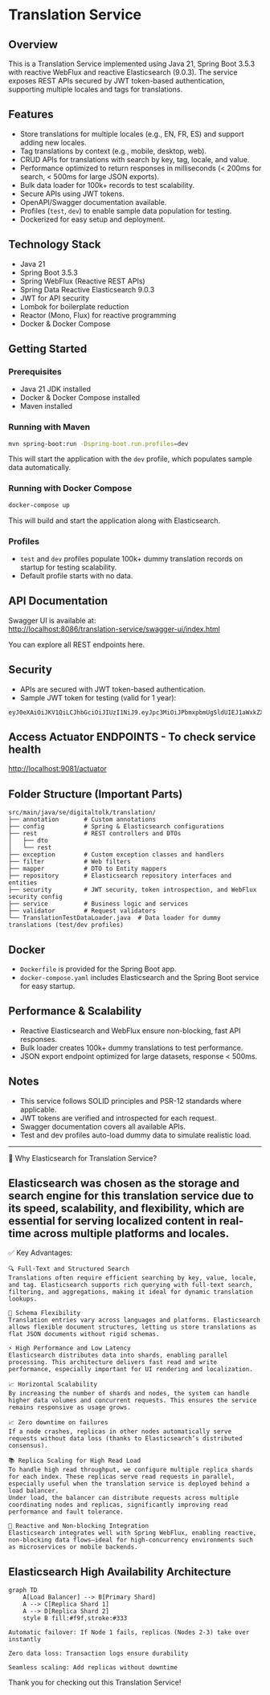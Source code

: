 
# Translation Service

## Overview
This is a Translation Service implemented using Java 21, Spring Boot 3.5.3 with reactive WebFlux and reactive Elasticsearch (9.0.3). The service exposes REST APIs secured by JWT token-based authentication, supporting multiple locales and tags for translations.

## Features
- Store translations for multiple locales (e.g., EN, FR, ES) and support adding new locales.
- Tag translations by context (e.g., mobile, desktop, web).
- CRUD APIs for translations with search by key, tag, locale, and value.
- Performance optimized to return responses in milliseconds (< 200ms for search, < 500ms for large JSON exports).
- Bulk data loader for 100k+ records to test scalability.
- Secure APIs using JWT tokens.
- OpenAPI/Swagger documentation available.
- Profiles (`test`, `dev`) to enable sample data population for testing.
- Dockerized for easy setup and deployment.

## Technology Stack
- Java 21
- Spring Boot 3.5.3
- Spring WebFlux (Reactive REST APIs)
- Spring Data Reactive Elasticsearch 9.0.3
- JWT for API security
- Lombok for boilerplate reduction
- Reactor (Mono, Flux) for reactive programming
- Docker & Docker Compose

## Getting Started

### Prerequisites
- Java 21 JDK installed
- Docker & Docker Compose installed
- Maven installed

### Running with Maven
```bash
mvn spring-boot:run -Dspring-boot.run.profiles=dev
```
This will start the application with the `dev` profile, which populates sample data automatically.

### Running with Docker Compose
```bash
docker-compose up
```
This will build and start the application along with Elasticsearch.

### Profiles
- `test` and `dev` profiles populate 100k+ dummy translation records on startup for testing scalability.
- Default profile starts with no data.

## API Documentation
Swagger UI is available at:  
[http://localhost:8086/translation-service/swagger-ui/index.html](http://localhost:8086/translation-service/swagger-ui/index.html)

You can explore all REST endpoints here.

## Security
- APIs are secured with JWT token-based authentication.
- Sample JWT token for testing (valid for 1 year):

```
eyJ0eXAiOiJKV1QiLCJhbGciOiJIUzI1NiJ9.eyJpc3MiOiJPbmxpbmUgSldUIEJ1aWxkZXIiLCJpYXQiOjE3NTI5MzU1OTksImV4cCI6MTg0NzYyOTk5OSwiYXVkIjoid3d3LmV4YW1wbGUuY29tIiwic3ViIjoianJvY2tldEBleGFtcGxlLmNvbSIsInVzZXJuYW1lIjoiSm9obm55IiwiU3VybmFtZSI6IlJvY2tldCIsIkVtYWlsIjoianJvY2tldEBleGFtcGxlLmNvbSIsIlJvbGUiOlsiTWFuYWdlciIsIlByb2plY3QgQWRtaW5pc3RyYXRvciJdfQ.v107JdeVWs9Dflodri1uQHZY8BJPrRmoPDpXcVuuqt8
```

## Access Actuator ENDPOINTS - To check service health
[http://localhost:9081/actuator](http://localhost:9081/actuator)

## Folder Structure (Important Parts)
```
src/main/java/se/digitaltolk/translation/
├── annotation       # Custom annotations
├── config           # Spring & Elasticsearch configurations
├── rest             # REST controllers and DTOs
│   ├── dto
│   └── rest
├── exception        # Custom exception classes and handlers
├── filter           # Web filters
├── mapper           # DTO to Entity mappers
├── repository       # Elasticsearch repository interfaces and entities
├── security         # JWT security, token introspection, and WebFlux security config
├── service          # Business logic and services
├── validator        # Request validators
└── TranslationTestDataLoader.java  # Data loader for dummy translations (test/dev profiles)
```

## Docker
- `Dockerfile` is provided for the Spring Boot app.
- `docker-compose.yaml` includes Elasticsearch and the Spring Boot service for easy startup.

## Performance & Scalability
- Reactive Elasticsearch and WebFlux ensure non-blocking, fast API responses.
- Bulk loader creates 100k+ dummy translations to test performance.
- JSON export endpoint optimized for large datasets, response < 500ms.

## Notes
- This service follows SOLID principles and PSR-12 standards where applicable.
- JWT tokens are verified and introspected for each request.
- Swagger documentation covers all available APIs.
- Test and dev profiles auto-load dummy data to simulate realistic load.

---

🧠 Why Elasticsearch for Translation Service?

Elasticsearch was chosen as the storage and search engine for this translation service due to its speed, scalability, and flexibility, which are essential for serving localized content in real-time across multiple platforms and locales.
---
✅ Key Advantages:

    🔍 Full-Text and Structured Search
    Translations often require efficient searching by key, value, locale, and tag. Elasticsearch supports rich querying with full-text search, filtering, and aggregations, making it ideal for dynamic translation lookups.

    🧾 Schema Flexibility
    Translation entries vary across languages and platforms. Elasticsearch allows flexible document structures, letting us store translations as flat JSON documents without rigid schemas.

    ⚡ High Performance and Low Latency
    Elasticsearch distributes data into shards, enabling parallel processing. This architecture delivers fast read and write performance, especially important for UI rendering and localization.

    📈 Horizontal Scalability
    By increasing the number of shards and nodes, the system can handle higher data volumes and concurrent requests. This ensures the service remains responsive as usage grows.

    📈 Zero downtime on failures
    If a node crashes, replicas in other nodes automatically serve requests without data loss (thanks to Elasticsearch’s distributed consensus).

    📚 Replica Scaling for High Read Load
    To handle high read throughput, we configure multiple replica shards for each index. These replicas serve read requests in parallel, especially useful when the translation service is deployed behind a load balancer. 
    Under load, the balancer can distribute requests across multiple coordinating nodes and replicas, significantly improving read performance and fault tolerance.

    🔄 Reactive and Non-blocking Integration
    Elasticsearch integrates well with Spring WebFlux, enabling reactive, non-blocking data flows—ideal for high-concurrency environments such as microservices or mobile backends.


## Elasticsearch High Availability Architecture

```mermaid
graph TD
    A[Load Balancer] --> B[Primary Shard]
    A --> C[Replica Shard 1]
    A --> D[Replica Shard 2]
    style B fill:#f9f,stroke:#333
```
    Automatic failover: If Node 1 fails, replicas (Nodes 2-3) take over instantly

    Zero data loss: Transaction logs ensure durability

    Seamless scaling: Add replicas without downtime

Thank you for checking out this Translation Service!


